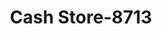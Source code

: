 ---
f_zip-code: 75056
f_state-code: TX
title: Cash Store-8713
f_phone: 972-624-8988
f_city-only: The Colony
f_address: 4679 State Highway 121 The Colony
f_location-unique-id: '8713'
slug: cash-store-8713
updated-on: '2024-05-30T13:46:58.046Z'
created-on: '2024-05-30T13:36:59.803Z'
published-on: '2024-05-30T13:54:32.469Z'
f_city-state: cms/city/the-colony-tx.md
f_company: cms/company/cash-store.md
f_state: cms/state/texas.md
layout: '[payday-loan].html'
tags: payday-loan
---